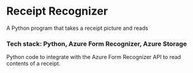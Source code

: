 # Receipt Recognizer
A Python program that takes a receipt picture and reads

### Tech stack: Python, Azure Form Recognizer, Azure Storage
Python code to integrate with the Azure Form Recognizer API to read contents of a receipt.